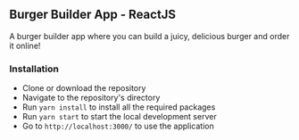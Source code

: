 ## Burger Builder App - ReactJS

A burger builder app where you can build a juicy, delicious burger and order it online!

### Installation
- Clone or download the repository
- Navigate to the repository's directory
- Run `yarn install` to install all the required packages
- Run `yarn start` to start the local development server
- Go to `http://localhost:3000/` to use the application
